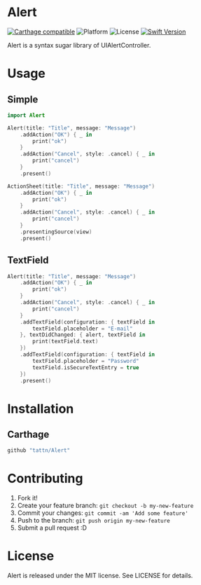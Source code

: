 Alert
===

[![Carthage compatible](https://img.shields.io/badge/Carthage-compatible-4BC51D.svg?style=flat)](https://github.com/Carthage/Carthage)
![Platform](https://img.shields.io/badge/platform-iOS-yellow.svg)
![License](https://img.shields.io/badge/License-MIT-blue.svg)
[![Swift Version](https://img.shields.io/badge/Swift-3-F16D39.svg)](https://developer.apple.com/swift)

Alert is a syntax sugar library of UIAlertController.

# Usage

## Simple

```swift
import Alert

Alert(title: "Title", message: "Message")
    .addAction("OK") { _ in
        print("ok")
    }
    .addAction("Cancel", style: .cancel) { _ in
        print("cancel")
    }
    .present()

ActionSheet(title: "Title", message: "Message")
    .addAction("OK") { _ in
        print("ok")
    }
    .addAction("Cancel", style: .cancel) { _ in
        print("cancel")
    }
    .presentingSource(view)
    .present()
```

## TextField

```swift
Alert(title: "Title", message: "Message")
    .addAction("OK") { _ in
        print("ok")
    }
    .addAction("Cancel", style: .cancel) { _ in
        print("cancel")
    }
    .addTextField(configuration: { textField in
        textField.placeholder = "E-mail"
    }, textDidChanged: { alert, textField in
        print(textField.text)
    })
    .addTextField(configuration: { textField in
        textField.placeholder = "Password"
        textField.isSecureTextEntry = true
    })
    .present()
```


# Installation

## Carthage

```ruby
github "tattn/Alert"
```

# Contributing

1. Fork it!
2. Create your feature branch: `git checkout -b my-new-feature`
3. Commit your changes: `git commit -am 'Add some feature'`
4. Push to the branch: `git push origin my-new-feature`
5. Submit a pull request :D

# License

Alert is released under the MIT license. See LICENSE for details.
